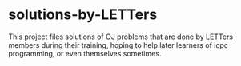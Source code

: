 # solutions-by-LETTers
This project files solutions of OJ problems that are done by LETTers members during their training, hoping to help later learners of icpc programming, or even themselves sometimes.
